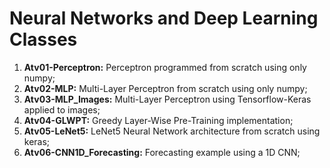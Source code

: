 # Neural Networks and Deep Learning Classes

1. **Atv01-Perceptron:** Perceptron programmed from scratch using only numpy;
2. **Atv02-MLP:** Multi-Layer Perceptron from scratch using only numpy;
3. **Atv03-MLP_Images:** Multi-Layer Perceptron using Tensorflow-Keras applied to images;
4. **Atv04-GLWPT:** Greedy Layer-Wise Pre-Training implementation;
5. **Atv05-LeNet5:** LeNet5 Neural Network architecture from scratch using keras;
6. **Atv06-CNN1D_Forecasting:** Forecasting example using a 1D CNN;